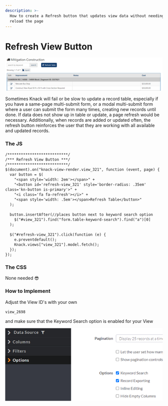 ```yaml
---
description: >-
  How to create a Refresh button that updates view data without needing to
  reload the page
---
```


# Refresh View Button

![a Table View with the Keyword Search option enabled and Refresh button](../../.gitbook/assets/image%20%2874%29.png)

Sometimes Knack will fail or be slow to update a record table, especially if you have a same-page multi-submit form, or a modal multi-submit form where a user can submit the form many times, creating new records until done. If data does not show up in table or update, a page refresh would be necessary. Additionally, when records are added or updated often, the refresh button reinforces the user that they are working with all available and updated records.

### The JS

```text
/***************************/
/*** Refresh View Button ***/
/***************************/
$(document).on("knack-view-render.view_321", function (event, page) {
  var button = $(
    "<span style='width: 2em'></span>" +
    "<button id='refresh-view_321' style='border-radius: .35em' class='kn-button is-primary'>" +
    "<i class='fa fa-refresh'></i>" +
    "<span style='width: .5em'></span>Refresh Table</button>"
  );

  button.insertAfter(//places button next to keyword search option
    $("#view_321").find("form.table-keyword-search").find("a")[0]
  );

  $("#refresh-view_321").click(function (e) {
    e.preventdefault();
    Knack.views["view_321"].model.fetch();
  });
});
```

### The CSS

None needed 😎

### How to Implement

Adjust the View ID's with your own

```text
view_2698
```

and make sure that the Keyword Search option is enabled for your View

![](../../.gitbook/assets/image%20%2875%29.png)

